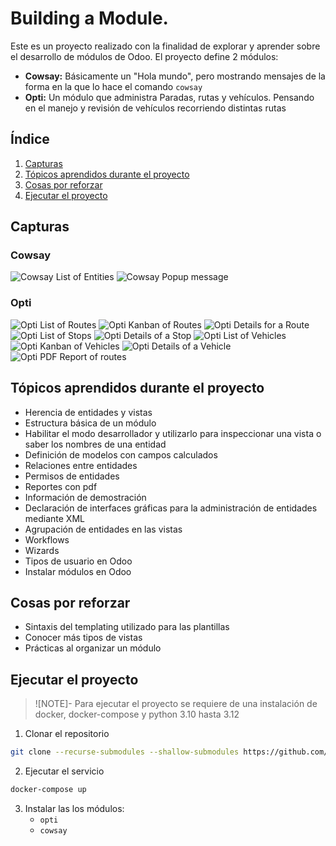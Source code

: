 # Building a Module.

Este es un proyecto realizado con la finalidad de explorar y aprender sobre el desarrollo de módulos de Odoo. El proyecto define 2 módulos:
- **Cowsay:** Básicamente un "Hola mundo", pero mostrando mensajes de la forma en la que lo hace el comando `cowsay`
- **Opti:** Un módulo que administra Paradas, rutas y vehículos. Pensando en el manejo y revisión de vehículos recorriendo distintas rutas

## Índice
1. [Capturas](#Capturas)
2. [Tópicos aprendidos durante el proyecto](#Tópicos_aprendidos_durante_el_proyecto)
3. [Cosas por reforzar](#Cosas_por_reforzar)
4. [Ejecutar el proyecto](#Ejecutar_el_proyecto)

## Capturas
### Cowsay
![Cowsay List of Entities](./images/cowsay_module_1.png)
![Cowsay Popup message](./images/cowsay_module_2.png)

### Opti
![Opti List of Routes](./images/opti_module_routes.png)
![Opti Kanban of Routes](./images/opti_module_route_kanban.png)
![Opti Details for a Route](./images/opti_module_route_detail.png)
![Opti List of Stops](./images/opti_module_stops.png)
![Opti Details of a Stop](./images/opti_module_stop_details.png)
![Opti List of Vehicles](./images/opti_module_vehicles.png)
![Opti Kanban of Vehicles](./images/opti_module_vehicle_kanban.png)
![Opti Details of a Vehicle](./images/opti_module_vehicle_details.png)
![Opti PDF Report of routes](./images/opti_module_report.png)

## Tópicos aprendidos durante el proyecto
- Herencia de entidades y vistas
- Estructura básica de un módulo
- Habilitar el modo desarrollador y utilizarlo para inspeccionar una vista o saber los nombres de una entidad
- Definición de modelos con campos calculados
- Relaciones entre entidades
- Permisos de entidades
- Reportes con pdf
- Información de demostración
- Declaración de interfaces gráficas para la administración de entidades mediante XML
- Agrupación de entidades en las vistas
- Workflows
- Wizards
- Tipos de usuario en Odoo
- Instalar módulos en Odoo

## Cosas por reforzar
- Sintaxis del templating utilizado para las plantillas
- Conocer más tipos de vistas
- Prácticas al organizar un módulo

## Ejecutar el proyecto
> ![NOTE]- 
> Para ejecutar el proyecto se requiere de una instalación de docker, docker-compose y python 3.10 hasta 3.12

1. Clonar el repositorio
```sh
git clone --recurse-submodules --shallow-submodules https://github.com/Davido264/ms-capacitation.git
```

2. Ejecutar el servicio
```sh
docker-compose up
```

3. Instalar las los módulos:
    - `opti`
    - `cowsay`
